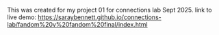 This was created for my project 01 for connections lab Sept 2025. 
link to live demo: https://saraybennett.github.io/connections-lab/fandom%20v%20fandom%20final/index.html
